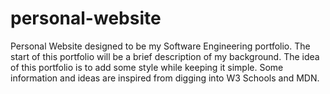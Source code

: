 # personal-website
Personal Website designed to be my Software Engineering portfolio.
The start of this portfolio will be a brief description of my background.
The idea of this portfolio is to add some style while keeping it simple.
Some information and ideas are inspired from digging into W3 Schools and MDN.